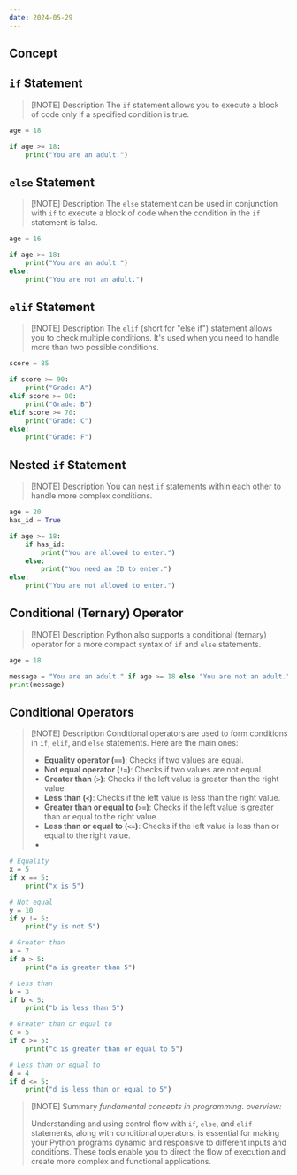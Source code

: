 ```yaml
---
date: 2024-05-29
---
```

## Concept

## `if` Statement

> [!NOTE] Description
>  The `if` statement allows you to execute a block of code only if a specified condition is true.

```python
age = 18

if age >= 18:
    print("You are an adult.")

```

## `else` Statement

> [!NOTE] Description
>  The `else` statement can be used in conjunction with `if` to execute a block of code when the condition in the `if` statement is false.

```python
age = 16

if age >= 18:
    print("You are an adult.")
else:
    print("You are not an adult.")

```



## `elif` Statement

> [!NOTE] Description
>  The `elif` (short for "else if") statement allows you to check multiple conditions. It's used when you need to handle more than two possible conditions.

```python
score = 85

if score >= 90:
    print("Grade: A")
elif score >= 80:
    print("Grade: B")
elif score >= 70:
    print("Grade: C")
else:
    print("Grade: F")


```


## Nested `if` Statement

> [!NOTE] Description
> You can nest `if` statements within each other to handle more complex conditions.

```python
age = 20
has_id = True

if age >= 18:
    if has_id:
        print("You are allowed to enter.")
    else:
        print("You need an ID to enter.")
else:
    print("You are not allowed to enter.")


```


## Conditional (Ternary) Operator

> [!NOTE] Description
>  Python also supports a conditional (ternary) operator for a more compact syntax of `if` and `else` statements.

```python
age = 18

message = "You are an adult." if age >= 18 else "You are not an adult."
print(message)

```


## Conditional Operators

> [!NOTE] Description
>  Conditional operators are used to form conditions in `if`, `elif`, and `else` statements. Here are the main ones:
>  - **Equality operator (`==`)**: Checks if two values are equal.
>  - **Not equal operator (`!=`)**: Checks if two values are not equal.
>  - **Greater than (`>`)**: Checks if the left value is greater than the right value.
>  - **Less than (`<`)**: Checks if the left value is less than the right value.
>  - **Greater than or equal to (`>=`)**: Checks if the left value is greater than or equal to the right value.
>  - **Less than or equal to (`<=`)**: Checks if the left value is less than or equal to the right value.
>  - 


```python
# Equality
x = 5
if x == 5:
    print("x is 5")

# Not equal
y = 10
if y != 5:
    print("y is not 5")

# Greater than
a = 7
if a > 5:
    print("a is greater than 5")

# Less than
b = 3
if b < 5:
    print("b is less than 5")

# Greater than or equal to
c = 5
if c >= 5:
    print("c is greater than or equal to 5")

# Less than or equal to
d = 4
if d <= 5:
    print("d is less than or equal to 5")


```



> [!NOTE] Summary
> *fundamental concepts in programming. overview:* 
> 
> Understanding and using control flow with `if`, `else`, and `elif` statements, along with conditional operators, is essential for making your Python programs dynamic and responsive to different inputs and conditions. These tools enable you to direct the flow of execution and create more complex and functional applications.


